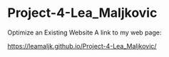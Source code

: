 # Project-4-Lea_Maljkovic
Optimize an Existing Website 
A link to my web page:

https://leamaljk.github.io/Project-4-Lea_Maljkovic/

